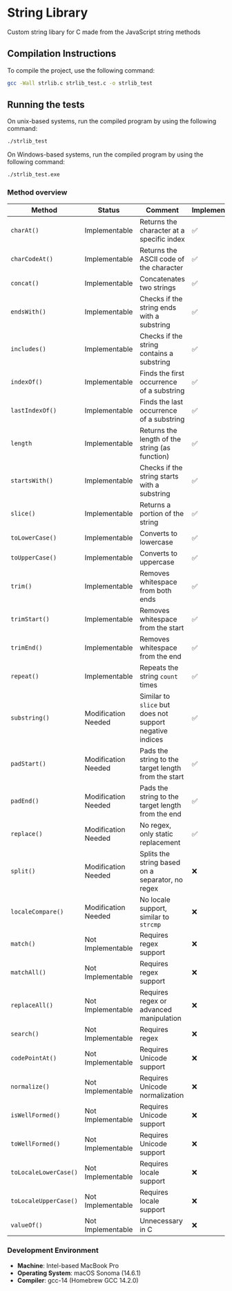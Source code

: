 # String Library
Custom string libary for C made from the JavaScript string methods

## Compilation Instructions
To compile the project, use the following command:
```sh
gcc -Wall strlib.c strlib_test.c -o strlib_test
```

## Running the tests

On unix-based systems, run the compiled program by using the following command:

```sh
./strlib_test
```

On Windows-based systems, run the compiled program by using the following command:

```sh
./strlib_test.exe
```

### Method overview

| Method                | Status              | Comment                                       | Implemented  |
|-----------------------|---------------------|-----------------------------------------------|--------------|
| `charAt()`            | Implementable       | Returns the character at a specific index     | ✅           |
| `charCodeAt()`        | Implementable       | Returns the ASCII code of the character       | ✅           |
| `concat()`            | Implementable       | Concatenates two strings                      | ✅           |
| `endsWith()`          | Implementable       | Checks if the string ends with a substring    | ✅           |
| `includes()`          | Implementable       | Checks if the string contains a substring     | ✅           |
| `indexOf()`           | Implementable       | Finds the first occurrence of a substring     | ✅           |
| `lastIndexOf()`       | Implementable       | Finds the last occurrence of a substring      | ✅           |
| `length`              | Implementable       | Returns the length of the string (as function)| ✅           |
| `startsWith()`        | Implementable       | Checks if the string starts with a substring  | ✅           |
| `slice()`             | Implementable       | Returns a portion of the string               | ✅           |
| `toLowerCase()`       | Implementable       | Converts to lowercase                         | ✅           |
| `toUpperCase()`       | Implementable       | Converts to uppercase                         | ✅           |
| `trim()`              | Implementable       | Removes whitespace from both ends             | ✅           |
| `trimStart()`         | Implementable       | Removes whitespace from the start             | ✅           |
| `trimEnd()`           | Implementable       | Removes whitespace from the end               | ✅           |
| `repeat()`            | Implementable       | Repeats the string `count` times              | ✅           |
| `substring()`         | Modification Needed | Similar to `slice` but does not support negative indices | ✅            |
| `padStart()`          | Modification Needed | Pads the string to the target length from the start | ✅            |
| `padEnd()`            | Modification Needed | Pads the string to the target length from the end | ✅            |
| `replace()`           | Modification Needed | No regex, only static replacement             | ✅            |
| `split()`             | Modification Needed | Splits the string based on a separator, no regex | ❌             |
| `localeCompare()`     | Modification Needed | No locale support, similar to `strcmp`        | ❌             |
| `match()`             | Not Implementable   | Requires regex support                        | ❌             |
| `matchAll()`          | Not Implementable   | Requires regex support                        | ❌             |
| `replaceAll()`        | Not Implementable   | Requires regex or advanced manipulation       | ❌             |
| `search()`            | Not Implementable   | Requires regex                                | ❌             |
| `codePointAt()`       | Not Implementable   | Requires Unicode support                      | ❌             |
| `normalize()`         | Not Implementable   | Requires Unicode normalization                | ❌             |
| `isWellFormed()`      | Not Implementable   | Requires Unicode support                      | ❌             |
| `toWellFormed()`      | Not Implementable   | Requires Unicode support                      | ❌             |
| `toLocaleLowerCase()` | Not Implementable   | Requires locale support                       | ❌             |
| `toLocaleUpperCase()` | Not Implementable   | Requires locale support                       | ❌             |
| `valueOf()`           | Not Implementable   | Unnecessary in C                              | ❌             |


### Development Environment
- **Machine**: Intel-based MacBook Pro
- **Operating System**: macOS Sonoma (14.6.1)
- **Compiler**: gcc-14 (Homebrew GCC 14.2.0)